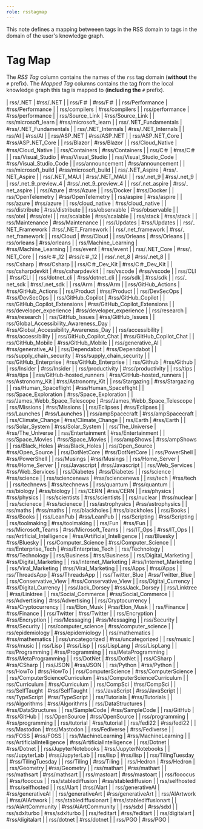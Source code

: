 ```yaml
---
role: rsstagmap
---
```


This note defines a mapping betweeen tags in the RSS domain to tags in the domain of the user's knowledge graph.

# Tag Map

The _RSS Tag_ column contains the names of the `rss` tag domain (**without** the `#` prefix).
The _Mapped Tag_ columns contains the tag from the local knowledge graph this tag is mapped
to (**including the** `#` prefix).

| rss/۔NET | #rss/۔NET |
| rss/F＃ | #rss/F＃ |
| rss/Performance | #rss/Performance |
| rss/compilers | #rss/compilers |
| rss/performance | #rss/performance |
| rss/Source_Link | #rss/Source_Link |
| rss/microsoft_learn | #rss/microsoft_learn |
| rss/۔NET_Fundamentals | #rss/۔NET_Fundamentals |
| rss/۔NET_Internals | #rss/۔NET_Internals |
| rss/AI | #rss/AI |
| rss/ASP۔NET | #rss/ASP۔NET |
| rss/ASP۔NET_Core | #rss/ASP۔NET_Core |
| rss/Blazor | #rss/Blazor |
| rss/Cloud_Native | #rss/Cloud_Native |
| rss/Containers | #rss/Containers |
| rss/C＃ | #rss/C＃ |
| rss/Visual_Studio | #rss/Visual_Studio |
| rss/Visual_Studio_Code | #rss/Visual_Studio_Code |
| rss/announcement | #rss/announcement |
| rss/microsoft_build | #rss/microsoft_build |
| rss/۔NET_Aspire | #rss/۔NET_Aspire |
| rss/۔NET_MAUI | #rss/۔NET_MAUI |
| rss/۔net_9 | #rss/۔net_9 |
| rss/۔net_9_preview_4 | #rss/۔net_9_preview_4 |
| rss/۔net_aspire | #rss/۔net_aspire |
| rss/Azure | #rss/Azure |
| rss/Docker | #rss/Docker |
| rss/OpenTelemetry | #rss/OpenTelemetry |
| rss/aspire | #rss/aspire |
| rss/azure | #rss/azure |
| rss/cloud_native | #rss/cloud_native |
| rss/distribute | #rss/distribute |
| rss/observable | #rss/observable |
| rss/otel | #rss/otel |
| rss/scalable | #rss/scalable |
| rss/stack | #rss/stack |
| rss/Maintenance | #rss/Maintenance |
| rss/Updates | #rss/Updates |
| rss/۔NET_Framework | #rss/۔NET_Framework |
| rss/۔net_framework | #rss/۔net_framework |
| rss/Cloud | #rss/Cloud |
| rss/Orleans | #rss/Orleans |
| rss/orleans | #rss/orleans |
| rss/Machine_Learning | #rss/Machine_Learning |
| rss/event | #rss/event |
| rss/۔NET_Core | #rss/۔NET_Core |
| rss/c＃_12 | #rss/c＃_12 |
| rss/۔net_8 | #rss/۔net_8 |
| rss/Csharp | #rss/Csharp |
| rss/C＃_Dev_Kit | #rss/C＃_Dev_Kit |
| rss/csharpdevkit | #rss/csharpdevkit |
| rss/vscode | #rss/vscode |
| rss/CLI | #rss/CLI |
| rss/dotnet_cli | #rss/dotnet_cli |
| rss/sdk | #rss/sdk |
| rss/۔net_sdk | #rss/۔net_sdk |
| rss/Arm | #rss/Arm |
| rss/GitHub_Actions | #rss/GitHub_Actions |
| rss/Product | #rss/Product |
| rss/DevSecOps | #rss/DevSecOps |
| rss/GitHub_Copilot | #rss/GitHub_Copilot |
| rss/GitHub_Copilot_Extensions | #rss/GitHub_Copilot_Extensions |
| rss/developer_experience | #rss/developer_experience |
| rss/research | #rss/research |
| rss/GitHub_Issues | #rss/GitHub_Issues |
| rss/Global_Accessibility_Awareness_Day | #rss/Global_Accessibility_Awareness_Day |
| rss/accessibility | #rss/accessibility |
| rss/GitHub_Copilot_Chat | #rss/GitHub_Copilot_Chat |
| rss/GitHub_Mobile | #rss/GitHub_Mobile |
| rss/generative_AI | #rss/generative_AI |
| rss/Dependabot | #rss/Dependabot |
| rss/supply_chain_security | #rss/supply_chain_security |
| rss/GitHub_Enterprise | #rss/GitHub_Enterprise |
| rss/Github | #rss/Github |
| rss/Insider | #rss/Insider |
| rss/productivity | #rss/productivity |
| rss/tips | #rss/tips |
| rss/GitHub-hosted_runners | #rss/GitHub-hosted_runners |
| rss/Astronomy_Kit | #rss/Astronomy_Kit |
| rss/Stargazing | #rss/Stargazing |
| rss/Human_Spaceflight | #rss/Human_Spaceflight |
| rss/Space_Exploration | #rss/Space_Exploration |
| rss/James_Webb_Space_Telescope | #rss/James_Webb_Space_Telescope |
| rss/Missions | #rss/Missions |
| rss/Eclipses | #rss/Eclipses |
| rss/Launches | #rss/Launches |
| rss/ampSpacecraft | #rss/ampSpacecraft |
| rss/Climate_Change | #rss/Climate_Change |
| rss/Earth | #rss/Earth |
| rss/Solar_System | #rss/Solar_System |
| rss/The_Universe | #rss/The_Universe |
| rss/Entertainment | #rss/Entertainment |
| rss/Space_Movies | #rss/Space_Movies |
| rss/ampShows | #rss/ampShows |
| rss/Black_Holes | #rss/Black_Holes |
| rss/Open_Source | #rss/Open_Source |
| rss/DotNetCore | #rss/DotNetCore |
| rss/PowerShell | #rss/PowerShell |
| rss/Musings | #rss/Musings |
| rss/Home_Server | #rss/Home_Server |
| rss/Javascript | #rss/Javascript |
| rss/Web_Services | #rss/Web_Services |
| rss/Diabetes | #rss/Diabetes |
| rss/science | #rss/science |
| rss/sciencenews | #rss/sciencenews |
| rss/tech | #rss/tech |
| rss/technews | #rss/technews |
| rss/quantum | #rss/quantum |
| rss/biology | #rss/biology |
| rss/CERN | #rss/CERN |
| rss/physics | #rss/physics |
| rss/scientists | #rss/scientists |
| rss/nuclear | #rss/nuclear |
| rss/scienece | #rss/scienece |
| rss/astrophysics | #rss/astrophysics |
| rss/maths | #rss/maths |
| rss/blackholes | #rss/blackholes |
| rss/Books | #rss/Books |
| rss/LeanPub | #rss/LeanPub |
| rss/Scripting | #rss/Scripting |
| rss/toolmaking | #rss/toolmaking |
| rss/Fun | #rss/Fun |
| rss/Microsoft_Teams | #rss/Microsoft_Teams |
| rss/IT_Ops | #rss/IT_Ops |
| rss/Artificial_Intelligence | #rss/Artificial_Intelligence |
| rss/Bluesky | #rss/Bluesky |
| rss/Computer_Science | #rss/Computer_Science |
| rss/Enterprise_Tech | #rss/Enterprise_Tech |
| rss/Technology | #rss/Technology |
| rss/Business | #rss/Business |
| rss/Digital_Marketing | #rss/Digital_Marketing |
| rss/Internet_Marketing | #rss/Internet_Marketing |
| rss/Viral_Marketing | #rss/Viral_Marketing |
| rss/Apps | #rss/Apps |
| rss/ThreadsApp | #rss/ThreadsApp |
| rss/Twitter_Blue | #rss/Twitter_Blue |
| rss/Conservative_View | #rss/Conservative_View |
| rss/Digital_Currency | #rss/Digital_Currency |
| rss/Jack_Dorsey | #rss/Jack_Dorsey |
| rss/Linktree | #rss/Linktree |
| rss/Social_Commerce | #rss/Social_Commerce |
| rss/Advertising | #rss/Advertising |
| rss/Cryptocurrency | #rss/Cryptocurrency |
| rss/Elon_Musk | #rss/Elon_Musk |
| rss/Finance | #rss/Finance |
| rss/Twitter | #rss/Twitter |
| rss/Encryption | #rss/Encryption |
| rss/Messaging | #rss/Messaging |
| rss/Security | #rss/Security |
| rss/computer_science | #rss/computer_science |
| rss/epidemiology | #rss/epidemiology |
| rss/mathematics | #rss/mathematics |
| rss/uncategorized | #rss/uncategorized |
| rss/music | #rss/music |
| rss/Lisp | #rss/Lisp |
| rss/LispLang | #rss/LispLang |
| rss/Programming | #rss/Programming |
| rss/MetaProgramming | #rss/MetaProgramming |
| rss/DotNet | #rss/DotNet |
| rss/CSharp | #rss/CSharp |
| rss/JSON | #rss/JSON |
| rss/Python | #rss/Python |
| rss/HowTo | #rss/HowTo |
| rss/ComputerScience | #rss/ComputerScience |
| rss/ComputerScienceCurriculum | #rss/ComputerScienceCurriculum |
| rss/Curriculum | #rss/Curriculum |
| rss/CompSci | #rss/CompSci |
| rss/SelfTaught | #rss/SelfTaught |
| rss/JavaScript | #rss/JavaScript |
| rss/TypeScript | #rss/TypeScript |
| rss/Tutorials | #rss/Tutorials |
| rss/Algorithms | #rss/Algorithms |
| rss/DataStructures | #rss/DataStructures |
| rss/SampleCode | #rss/SampleCode |
| rss/GitHub | #rss/GitHub |
| rss/OpenSource | #rss/OpenSource |
| rss/programming | #rss/programming |
| rss/tutorial | #rss/tutorial |
| rss/fedi22 | #rss/fedi22 |
| rss/Mastodon | #rss/Mastodon |
| rss/Fediverse | #rss/Fediverse |
| rss/FOSS | #rss/FOSS |
| rss/MachineLearning | #rss/MachineLearning |
| rss/ArtificialIntelligence | #rss/ArtificialIntelligence |
| rss/Dotnet | #rss/Dotnet |
| rss/JupyterNotebooks | #rss/JupyterNotebooks |
| rss/JupyterLab | #rss/JupyterLab |
| rss/lisp | #rss/lisp |
| rss/TilingTuesday | #rss/TilingTuesday |
| rss/Tiling | #rss/Tiling |
| rss/Hedron | #rss/Hedron |
| rss/Geometry | #rss/Geometry |
| rss/mathart | #rss/mathart |
| rss/mathsart | #rss/mathsart |
| rss/mastoart | #rss/mastoart |
| rss/fooocus | #rss/fooocus |
| rss/stablediffusion | #rss/stablediffusion |
| rss/selfhosted | #rss/selfhosted |
| rss/AIart | #rss/AIart |
| rss/generativeAI | #rss/generativeAI |
| rss/generativeArt | #rss/generativeArt |
| rss/AIArtwork | #rss/AIArtwork |
| rss/stablediffusionart | #rss/stablediffusionart |
| rss/AiArtCommunity | #rss/AiArtCommunity |
| rss/sdxl | #rss/sdxl |
| rss/sdxlturbo | #rss/sdxlturbo |
| rss/feditart | #rss/feditart |
| rss/digitalart | #rss/digitalart |
| rss/dotnet | #rss/dotnet |
| rss/PGO | #rss/PGO |